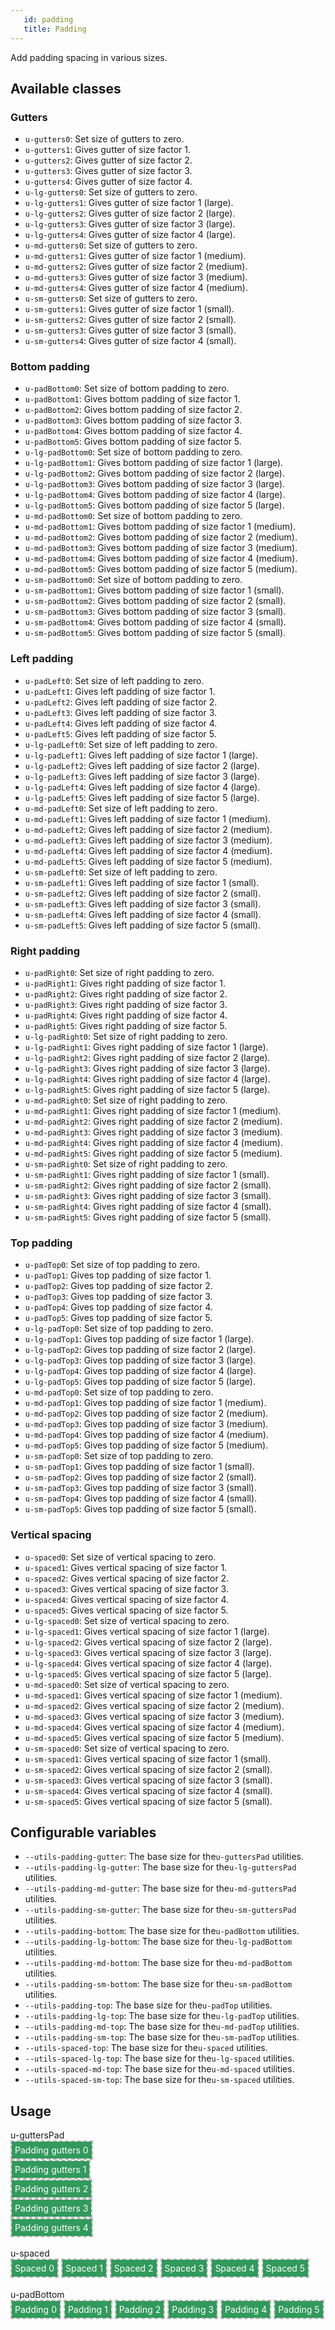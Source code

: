 ```yaml
---
   id: padding
   title: Padding
---
```


<a class="sourceView-page" href="https://github.com/aptuitiv/cacao/blob/master/src/css/utils/padding/"></a>

Add padding spacing in various sizes.

## Available classes

### Gutters
<a class="sourceView-section" href="https://github.com/aptuitiv/cacao/blob/master/src/css/utils/padding/gutters.css"></a>
* `u-gutters0`: Set size of gutters to zero.
* `u-gutters1`: Gives gutter of size factor 1.
* `u-gutters2`: Gives gutter of size factor 2.
* `u-gutters3`: Gives gutter of size factor 3.
* `u-gutters4`: Gives gutter of size factor 4.
* `u-lg-gutters0`: Set size of gutters to zero.
* `u-lg-gutters1`: Gives gutter of size factor 1 (large).
* `u-lg-gutters2`: Gives gutter of size factor 2 (large).
* `u-lg-gutters3`: Gives gutter of size factor 3 (large).
* `u-lg-gutters4`: Gives gutter of size factor 4 (large).
* `u-md-gutters0`: Set size of gutters to zero.
* `u-md-gutters1`: Gives gutter of size factor 1 (medium).
* `u-md-gutters2`: Gives gutter of size factor 2 (medium).
* `u-md-gutters3`: Gives gutter of size factor 3 (medium).
* `u-md-gutters4`: Gives gutter of size factor 4 (medium).
* `u-sm-gutters0`: Set size of gutters to zero.
* `u-sm-gutters1`: Gives gutter of size factor 1 (small).
* `u-sm-gutters2`: Gives gutter of size factor 2 (small).
* `u-sm-gutters3`: Gives gutter of size factor 3 (small).
* `u-sm-gutters4`: Gives gutter of size factor 4 (small).

### Bottom padding
<a class="sourceView-section" href="https://github.com/aptuitiv/cacao/blob/master/src/css/utils/padding/pad-bottom.css"></a>
* `u-padBottom0`: Set size of bottom padding to zero.
* `u-padBottom1`: Gives bottom padding of size factor 1.
* `u-padBottom2`: Gives bottom padding of size factor 2.
* `u-padBottom3`: Gives bottom padding of size factor 3.
* `u-padBottom4`: Gives bottom padding of size factor 4.
* `u-padBottom5`: Gives bottom padding of size factor 5.
* `u-lg-padBottom0`: Set size of bottom padding to zero.
* `u-lg-padBottom1`: Gives bottom padding of size factor 1 (large).
* `u-lg-padBottom2`: Gives bottom padding of size factor 2 (large).
* `u-lg-padBottom3`: Gives bottom padding of size factor 3 (large).
* `u-lg-padBottom4`: Gives bottom padding of size factor 4 (large).
* `u-lg-padBottom5`: Gives bottom padding of size factor 5 (large).
* `u-md-padBottom0`: Set size of bottom padding to zero.
* `u-md-padBottom1`: Gives bottom padding of size factor 1 (medium).
* `u-md-padBottom2`: Gives bottom padding of size factor 2 (medium).
* `u-md-padBottom3`: Gives bottom padding of size factor 3 (medium).
* `u-md-padBottom4`: Gives bottom padding of size factor 4 (medium).
* `u-md-padBottom5`: Gives bottom padding of size factor 5 (medium).
* `u-sm-padBottom0`: Set size of bottom padding to zero.
* `u-sm-padBottom1`: Gives bottom padding of size factor 1 (small).
* `u-sm-padBottom2`: Gives bottom padding of size factor 2 (small).
* `u-sm-padBottom3`: Gives bottom padding of size factor 3 (small).
* `u-sm-padBottom4`: Gives bottom padding of size factor 4 (small).
* `u-sm-padBottom5`: Gives bottom padding of size factor 5 (small).

### Left padding
<a class="sourceView-section" href="https://github.com/aptuitiv/cacao/blob/master/src/css/utils/padding/pad-left.css"></a>
* `u-padLeft0`: Set size of left padding to zero.
* `u-padLeft1`: Gives left padding of size factor 1.
* `u-padLeft2`: Gives left padding of size factor 2.
* `u-padLeft3`: Gives left padding of size factor 3.
* `u-padLeft4`: Gives left padding of size factor 4.
* `u-padLeft5`: Gives left padding of size factor 5.
* `u-lg-padLeft0`: Set size of left padding to zero.
* `u-lg-padLeft1`: Gives left padding of size factor 1 (large).
* `u-lg-padLeft2`: Gives left padding of size factor 2 (large).
* `u-lg-padLeft3`: Gives left padding of size factor 3 (large).
* `u-lg-padLeft4`: Gives left padding of size factor 4 (large).
* `u-lg-padLeft5`: Gives left padding of size factor 5 (large).
* `u-md-padLeft0`: Set size of left padding to zero.
* `u-md-padLeft1`: Gives left padding of size factor 1 (medium).
* `u-md-padLeft2`: Gives left padding of size factor 2 (medium).
* `u-md-padLeft3`: Gives left padding of size factor 3 (medium).
* `u-md-padLeft4`: Gives left padding of size factor 4 (medium).
* `u-md-padLeft5`: Gives left padding of size factor 5 (medium).
* `u-sm-padLeft0`: Set size of left padding to zero.
* `u-sm-padLeft1`: Gives left padding of size factor 1 (small).
* `u-sm-padLeft2`: Gives left padding of size factor 2 (small).
* `u-sm-padLeft3`: Gives left padding of size factor 3 (small).
* `u-sm-padLeft4`: Gives left padding of size factor 4 (small).
* `u-sm-padLeft5`: Gives left padding of size factor 5 (small).

### Right padding
<a class="sourceView-section" href="https://github.com/aptuitiv/cacao/blob/master/src/css/utils/padding/pad-right.css"></a>
* `u-padRight0`: Set size of right padding to zero.
* `u-padRight1`: Gives right padding of size factor 1.
* `u-padRight2`: Gives right padding of size factor 2.
* `u-padRight3`: Gives right padding of size factor 3.
* `u-padRight4`: Gives right padding of size factor 4.
* `u-padRight5`: Gives right padding of size factor 5.
* `u-lg-padRight0`: Set size of right padding to zero.
* `u-lg-padRight1`: Gives right padding of size factor 1 (large).
* `u-lg-padRight2`: Gives right padding of size factor 2 (large).
* `u-lg-padRight3`: Gives right padding of size factor 3 (large).
* `u-lg-padRight4`: Gives right padding of size factor 4 (large).
* `u-lg-padRight5`: Gives right padding of size factor 5 (large).
* `u-md-padRight0`: Set size of right padding to zero.
* `u-md-padRight1`: Gives right padding of size factor 1 (medium).
* `u-md-padRight2`: Gives right padding of size factor 2 (medium).
* `u-md-padRight3`: Gives right padding of size factor 3 (medium).
* `u-md-padRight4`: Gives right padding of size factor 4 (medium).
* `u-md-padRight5`: Gives right padding of size factor 5 (medium).
* `u-sm-padRight0`: Set size of right padding to zero.
* `u-sm-padRight1`: Gives right padding of size factor 1 (small).
* `u-sm-padRight2`: Gives right padding of size factor 2 (small).
* `u-sm-padRight3`: Gives right padding of size factor 3 (small).
* `u-sm-padRight4`: Gives right padding of size factor 4 (small).
* `u-sm-padRight5`: Gives right padding of size factor 5 (small).

### Top padding
<a class="sourceView-section" href="https://github.com/aptuitiv/cacao/blob/master/src/css/utils/padding/pad-top.css"></a>
* `u-padTop0`: Set size of top padding to zero.
* `u-padTop1`: Gives top padding of size factor 1.
* `u-padTop2`: Gives top padding of size factor 2.
* `u-padTop3`: Gives top padding of size factor 3.
* `u-padTop4`: Gives top padding of size factor 4.
* `u-padTop5`: Gives top padding of size factor 5.
* `u-lg-padTop0`: Set size of top padding to zero.
* `u-lg-padTop1`: Gives top padding of size factor 1 (large).
* `u-lg-padTop2`: Gives top padding of size factor 2 (large).
* `u-lg-padTop3`: Gives top padding of size factor 3 (large).
* `u-lg-padTop4`: Gives top padding of size factor 4 (large).
* `u-lg-padTop5`: Gives top padding of size factor 5 (large).
* `u-md-padTop0`: Set size of top padding to zero.
* `u-md-padTop1`: Gives top padding of size factor 1 (medium).
* `u-md-padTop2`: Gives top padding of size factor 2 (medium).
* `u-md-padTop3`: Gives top padding of size factor 3 (medium).
* `u-md-padTop4`: Gives top padding of size factor 4 (medium).
* `u-md-padTop5`: Gives top padding of size factor 5 (medium).
* `u-sm-padTop0`: Set size of top padding to zero.
* `u-sm-padTop1`: Gives top padding of size factor 1 (small).
* `u-sm-padTop2`: Gives top padding of size factor 2 (small).
* `u-sm-padTop3`: Gives top padding of size factor 3 (small).
* `u-sm-padTop4`: Gives top padding of size factor 4 (small).
* `u-sm-padTop5`: Gives top padding of size factor 5 (small).

### Vertical spacing
<a class="sourceView-section" href="https://github.com/aptuitiv/cacao/blob/master/src/css/utils/padding/spaced.css"></a>
* `u-spaced0`: Set size of vertical spacing to zero.
* `u-spaced1`: Gives vertical spacing of size factor 1.
* `u-spaced2`: Gives vertical spacing of size factor 2.
* `u-spaced3`: Gives vertical spacing of size factor 3.
* `u-spaced4`: Gives vertical spacing of size factor 4.
* `u-spaced5`: Gives vertical spacing of size factor 5.
* `u-lg-spaced0`: Set size of vertical spacing to zero.
* `u-lg-spaced1`: Gives vertical spacing of size factor 1 (large).
* `u-lg-spaced2`: Gives vertical spacing of size factor 2 (large).
* `u-lg-spaced3`: Gives vertical spacing of size factor 3 (large).
* `u-lg-spaced4`: Gives vertical spacing of size factor 4 (large).
* `u-lg-spaced5`: Gives vertical spacing of size factor 5 (large).
* `u-md-spaced0`: Set size of vertical spacing to zero.
* `u-md-spaced1`: Gives vertical spacing of size factor 1 (medium).
* `u-md-spaced2`: Gives vertical spacing of size factor 2 (medium).
* `u-md-spaced3`: Gives vertical spacing of size factor 3 (medium).
* `u-md-spaced4`: Gives vertical spacing of size factor 4 (medium).
* `u-md-spaced5`: Gives vertical spacing of size factor 5 (medium).
* `u-sm-spaced0`: Set size of vertical spacing to zero.
* `u-sm-spaced1`: Gives vertical spacing of size factor 1 (small).
* `u-sm-spaced2`: Gives vertical spacing of size factor 2 (small).
* `u-sm-spaced3`: Gives vertical spacing of size factor 3 (small).
* `u-sm-spaced4`: Gives vertical spacing of size factor 4 (small).
* `u-sm-spaced5`: Gives vertical spacing of size factor 5 (small).

## Configurable variables

* `--utils-padding-gutter`: The base size for the`u-guttersPad` utilities.
* `--utils-padding-lg-gutter`: The base size for the`u-lg-guttersPad` utilities.
* `--utils-padding-md-gutter`: The base size for the`u-md-guttersPad` utilities.
* `--utils-padding-sm-gutter`: The base size for the`u-sm-guttersPad` utilities.
* `--utils-padding-bottom`: The base size for the`u-padBottom` utilities.
* `--utils-padding-lg-bottom`: The base size for the`u-lg-padBottom` utilities.
* `--utils-padding-md-bottom`: The base size for the`u-md-padBottom` utilities.
* `--utils-padding-sm-bottom`: The base size for the`u-sm-padBottom` utilities.
* `--utils-padding-top`: The base size for the`u-padTop` utilities.
* `--utils-padding-lg-top`: The base size for the`u-lg-padTop` utilities.
* `--utils-padding-md-top`: The base size for the`u-md-padTop` utilities.
* `--utils-padding-sm-top`: The base size for the`u-sm-padTop` utilities.
* `--utils-spaced-top`: The base size for the`u-spaced` utilities.
* `--utils-spaced-lg-top`: The base size for the`u-lg-spaced` utilities.
* `--utils-spaced-md-top`: The base size for the`u-md-spaced` utilities.
* `--utils-spaced-sm-top`: The base size for the`u-sm-spaced` utilities.

## Usage

<style>
.example-parent{
    border: 2px #bbb dashed;
    display: inline-block;
    box-sizing: border-box;
}
.example-parent > span{
    background-color: #329A5C;
    color: #FFF;
    display: inline-block;
    padding: 5px;
    vertical-align: bottom;
</style>

<div class="code-sample code-sample--padded">
    u-guttersPad
    <br>
    <div class="example-parent u-gutters0">
        <span>Padding gutters 0 </span>
    </div>
    <br>
    <div class="example-parent u-gutters1">
        <span>Padding gutters 1 </span>
    </div>
    <br>
    <div class="example-parent u-gutters2">
        <span>Padding gutters 2 </span>
    </div>
    <br>
    <div class="example-parent u-gutters3">
        <span>Padding gutters 3 </span>
    </div>
    <br>
    <div class="example-parent u-gutters4">
        <span>Padding gutters 4 </span>
    </div>
    <br>
    <br>
    u-spaced
    <br>
    <div class="example-parent u-spaced0">
        <span>Spaced 0 </span>
    </div>
    <div class="example-parent u-spaced1">
        <span>Spaced 1 </span>
    </div>
    <div class="example-parent u-spaced2">
        <span>Spaced 2 </span>
    </div>
    <div class="example-parent u-spaced3">
        <span>Spaced 3 </span>
    </div>
    <div class="example-parent u-spaced4">
        <span>Spaced 4 </span>
    </div>
    <div class="example-parent u-spaced5">
        <span>Spaced 5 </span>
    </div>
    <br>
    <br>
    u-padBottom
    <br>
    <div class="example-parent u-padBottom0">
        <span>Padding 0 </span>
    </div>
    <div class="example-parent u-padBottom1">
        <span>Padding 1 </span>
    </div>
    <div class="example-parent u-padBottom2">
        <span>Padding 2 </span>
    </div>
    <div class="example-parent u-padBottom3">
        <span>Padding 3 </span>
    </div>
    <div class="example-parent u-padBottom4">
        <span>Padding 4 </span>
    </div>
    <div class="example-parent u-padBottom5">
        <span>Padding 5 </span>
    </div>
</div>